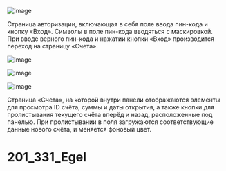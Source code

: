 ![image](https://github.com/Nikorambus/201_331_Egel/assets/72225007/9004dbfd-45da-4c1a-aabc-44ec25ff3ff6)

Страница авторизации, включающая в себя поле ввода пин-кода и кнопку «Вход». Символы в поле пин-кода вводяться с маскировкой. При вводе верного пин-кода и нажатии кнопки «Вход» производится переход на страницу «Счета».

![image](https://github.com/Nikorambus/201_331_Egel/assets/72225007/4c0dc857-6353-4f75-aa8d-fe4b0f7ff15e)

![image](https://github.com/Nikorambus/201_331_Egel/assets/72225007/c77aaa2a-4004-4c99-a168-e1ac4553d4c5)

![image](https://github.com/Nikorambus/201_331_Egel/assets/72225007/ba874c3c-cc78-4678-b477-d5aee66950ac)

Страница «Счета», на которой внутри панели отображаются элементы для просмотра ID счёта, суммы и даты открытия, а также кнопки для пролистывания текущего счёта вперёд и назад, расположенные под панелью. 
При пролистывании в поля загружаются соответствующие данные нового счёта, и меняется фоновый цвет.



# 201_331_Egel
